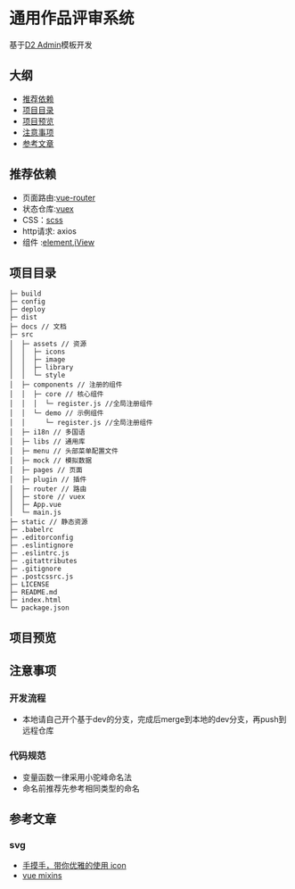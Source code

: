 # 通用作品评审系统
基于[D2 Admin](http://d2admin.fairyever.com/zh/)模板开发
##  大纲
-   [推荐依赖](#推荐依赖)
-   [项目目录](#项目目录)
-   [项目预览](#项目预览)
-   [注意事项](#注意事项)
-   [参考文章](#参考文章)

## 推荐依赖
<div id="推荐依赖"></div>

-   页面路由:[vue-router](https://router.vuejs.org/zh/)
-   状态仓库:[vuex](https://vuex.vuejs.org/zh/guide/)
-   CSS：[scss](https://www.sass.hk/docs/)
-   http请求: axios
-   组件 :[element](http://element-cn.eleme.io/#/zh-CN/component/quickstart),[iView](https://www.iviewui.com/docs/guide/install)

##  项目目录
<div id="项目目录"></div>

```
├─ build
├─ config
├─ deploy
├─ dist
├─ docs // 文档
├─ src
│  ├─ assets // 资源
│  │  ├─ icons
│  │  ├─ image
│  │  ├─ library
│  │  └─ style
│  ├─ components // 注册的组件
│  │  ├─ core // 核心组件
│  │  │  └─ register.js //全局注册组件
│  │  └─ demo // 示例组件
│  │     └─ register.js //全局注册组件 
│  ├─ i18n // 多国语
│  ├─ libs // 通用库
│  ├─ menu // 头部菜单配置文件
│  ├─ mock // 模拟数据
│  ├─ pages // 页面
│  ├─ plugin // 插件
│  ├─ router // 路由
│  ├─ store // vuex
│  ├─ App.vue
│  └─ main.js
├─ static // 静态资源
├─ .babelrc
├─ .editorconfig
├─ .eslintignore
├─ .eslintrc.js
├─ .gitattributes
├─ .gitignore
├─ .postcssrc.js
├─ LICENSE
├─ README.md
├─ index.html
└─ package.json
```

##  项目预览
<div id="项目预览"></div>


##  注意事项
<div id="注意事项"></div>

### 开发流程
-   本地请自己开个基于dev的分支，完成后merge到本地的dev分支，再push到远程仓库


###  代码规范
- 变量函数一律采用小驼峰命名法
- 命名前推荐先参考相同类型的命名

## 参考文章
<div id="参考文章"></div>

### svg
-   [手摸手，带你优雅的使用 icon](https://juejin.im/post/59bb864b5188257e7a427c09)
-   [vue mixins](https://segmentfault.com/a/1190000009875015)